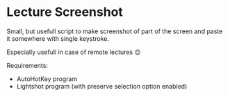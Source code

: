 # Lecture Screenshot
Small, but usefull script to make screenshot of part of the screen and paste it somewhere with single keystroke.

Especially usefull in case of remote lectures 😉

Requirements:
- AutoHotKey program
- Lightshot program (with preserve selection option enabled)

